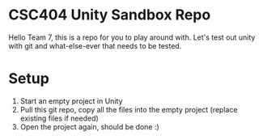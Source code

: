 CSC404 Unity Sandbox Repo
===============

Hello Team 7, this is a repo for you to play around with. Let's test out unity with git and what-else-ever that needs to be tested.



Setup
=====
1. Start an empty project in Unity
2. Pull this git repo, copy all the files into the empty project (replace existing files if needed)
3. Open the project again, should be done :)

